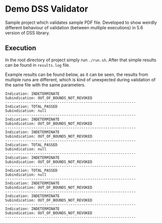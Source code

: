 # Demo DSS Validator

Sample project which validates sample PDF file. Developed to show weirdly
different behaviour of validation (between multiple executions) in 5.6 version 
of DSS library.

## Execution

In the root directory of project simply run `./run.sh`. After that simple 
results can be found in `results.log` file.

Example results can be found below, as it can be seen, the results from multiple
runs are different, which is kind of unexpected during validation of the same
file with the same parameters.

```
Indication: INDETERMINATE
Subindication: OUT_OF_BOUNDS_NOT_REVOKED
------------------------------------------------------------
Indication: TOTAL_PASSED
Subindication: null
------------------------------------------------------------
Indication: INDETERMINATE
Subindication: OUT_OF_BOUNDS_NOT_REVOKED
------------------------------------------------------------
Indication: INDETERMINATE
Subindication: OUT_OF_BOUNDS_NOT_REVOKED
------------------------------------------------------------
Indication: TOTAL_PASSED
Subindication: null
------------------------------------------------------------
Indication: INDETERMINATE
Subindication: OUT_OF_BOUNDS_NOT_REVOKED
------------------------------------------------------------
Indication: TOTAL_PASSED
Subindication: null
------------------------------------------------------------
Indication: INDETERMINATE
Subindication: OUT_OF_BOUNDS_NOT_REVOKED
------------------------------------------------------------
Indication: INDETERMINATE
Subindication: OUT_OF_BOUNDS_NOT_REVOKED
------------------------------------------------------------
Indication: INDETERMINATE
Subindication: OUT_OF_BOUNDS_NOT_REVOKED
------------------------------------------------------------
```